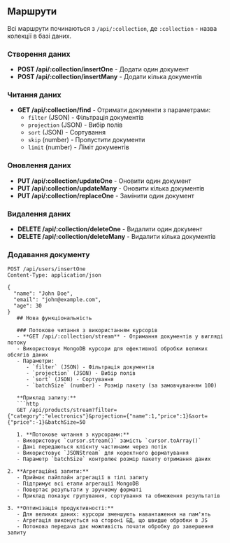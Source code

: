 ## Маршрути

Всі маршрути починаються з `/api/:collection`, де `:collection` - назва колекції в базі даних.

### Створення даних
- **POST /api/:collection/insertOne** - Додати один документ
- **POST /api/:collection/insertMany** - Додати кілька документів

### Читання даних
- **GET /api/:collection/find** - Отримати документи з параметрами:
  - `filter` (JSON) - Фільтрація документів
  - `projection` (JSON) - Вибір полів
  - `sort` (JSON) - Сортування
  - `skip` (number) - Пропустити документи
  - `limit` (number) - Ліміт документів

### Оновлення даних
- **PUT /api/:collection/updateOne** - Оновити один документ
- **PUT /api/:collection/updateMany** - Оновити кілька документів
- **PUT /api/:collection/replaceOne** - Замінити один документ

### Видалення даних
- **DELETE /api/:collection/deleteOne** - Видалити один документ
- **DELETE /api/:collection/deleteMany** - Видалити кілька документів

### Додавання документу
```http
POST /api/users/insertOne
Content-Type: application/json

{
  "name": "John Doe",
  "email": "john@example.com",
  "age": 30
}
   ## Нова функціональність

   ### Потокове читання з використанням курсорів
   - **GET /api/:collection/stream** - Отримання документів у вигляді потоку
   - Використовує MongoDB курсори для ефективної обробки великих обсягів даних
   - Параметри:
      - `filter` (JSON) - Фільтрація документів
      - `projection` (JSON) - Вибір полів
      - `sort` (JSON) - Сортування
      - `batchSize` (number) - Розмір пакету (за замовчуванням 100)

   **Приклад запиту:**
   ```http
   GET /api/products/stream?filter={"category":"electronics"}&projection={"name":1,"price":1}&sort={"price":-1}&batchSize=50

   1. **Потокове читання з курсорами:**
   - Використовує `cursor.stream()` замість `cursor.toArray()`
   - Дані передаються клієнту частинами через потік
   - Використовує `JSONStream` для коректного форматування
   - Параметр `batchSize` контролює розмір пакету отримання даних

2. **Агрегаційні запити:**
   - Приймає пайплайн агрегації в тілі запиту
   - Підтримує всі етапи агрегації MongoDB
   - Повертає результати у зручному форматі
   - Приклад показує групування, сортування та обмеження результатів

3. **Оптимізація продуктивності:**
   - Для великих даних: курсори зменшують навантаження на пам'ять
   - Агрегація виконується на стороні БД, що швидше обробки в JS
   - Потокова передача дає можливість почати обробку до завершення запиту